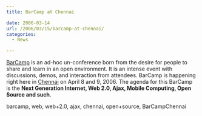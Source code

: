 ```yaml
---
title: BarCamp at Chennai

date: 2006-03-14
url: /2006/03/15/barcamp-at-chennai/
categories:
  - News

---
```

[BarCamp][1] is an ad-hoc un-conference born from the desire for people to share and learn in an open environment. It is an intense event with discussions, demos, and interaction from attendees. BarCamp is happening right here in [Chennai][2] on April 8 and 9, 2006. The agenda for this BarCamp is the **Next Generation Internet, Web 2.0, Ajax, Mobile Computing, Open Source and such**.
  
<tags>barcamp, web, web+2.0, ajax, chennai, open+source, BarCampChennai</tags>

 [1]: http://barcamp.org/
 [2]: http://barcamp.org/BarCampChennai